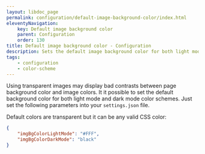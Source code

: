```yaml
---
layout: libdoc_page
permalink: configuration/default-image-background-color/index.html
eleventyNavigation:
    key: Default image background color
    parent: Configuration
    order: 130
title: Default image background color - Configuration
description: Sets the default image background color for both light mode and dark mode
tags:
    - configuration
    - color-scheme
---
```

Using transparent images may display bad contrasts between page background color and image colors. It it possible to set the default background color for both light mode and dark mode color schemes. Just set the following parameters into your `settings.json` file.

Default colors are transparent but it can be any valid CSS color:

```json
{
    "imgBgColorLightMode": "#FFF",
    "imgBgColorDarkMode": "black"
}
```

